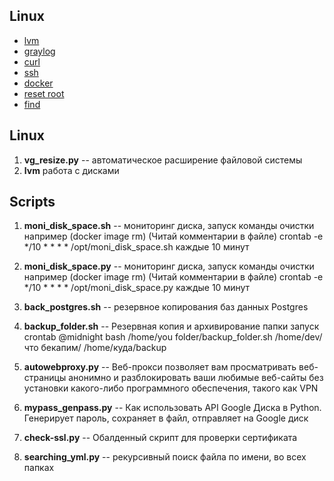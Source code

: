  ## Linux
 - [lvm](https://github.com/suharevA/my/blob/main/lvm)
 - [graylog](https://github.com/suharevA/my/blob/main/graylog)
 - [curl](https://github.com/suharevA/my/blob/main/curl)
 - [ssh](https://github.com/suharevA/my/blob/main/ssh) 
 - [docker](https://github.com/suharevA/my/blob/main/Dockerfile)
 - [reset root](https://github.com/suharevA/my/blob/main/resetroot)
 - [find](https://github.com/suharevA/my/blob/main/find)



## Linux
1. **vg_resize.py** -- автоматическое расширение файловой системы
1. **lvm** работа с дисками 

## Scripts
1. **moni_disk_space.sh** -- мониторинг диска, запуск команды очистки например (docker image rm)  (Читай комментарии в файле)
crontab -e 
*/10 * * * * /opt/moni_disk_space.sh каждые 10 минут
1. **moni_disk_space.py** -- мониторинг диска, запуск команды очистки например (docker image rm)  (Читай комментарии в файле)
crontab -e 
*/10 * * * * /opt/moni_disk_space.py каждые 10 минут
1. **back_postgres.sh** -- резервное копирования баз данных Postgres

1. **backup_folder.sh** -- Резервная копия и архивирование папки запуск crontab @midnight bash /home/you folder/backup_folder.sh /home/dev/что бекапим/ /home/куда/backup
1. **autowebproxy.py** -- Веб-прокси позволяет вам просматривать веб-страницы анонимно и разблокировать ваши любимые веб-сайты без установки какого-либо программного обеспечения, такого как VPN
1. **mypass_genpass.py** -- Как использовать API Google Диска в Python. Генерирует пароль, сохраняет в файл, отправляет на Google диск
1. **check-ssl.py** -- Обалденный скрипт для проверки сертификата
1. **searching_yml.py** -- рекурсивный поиск файла по имени, во всех папках
